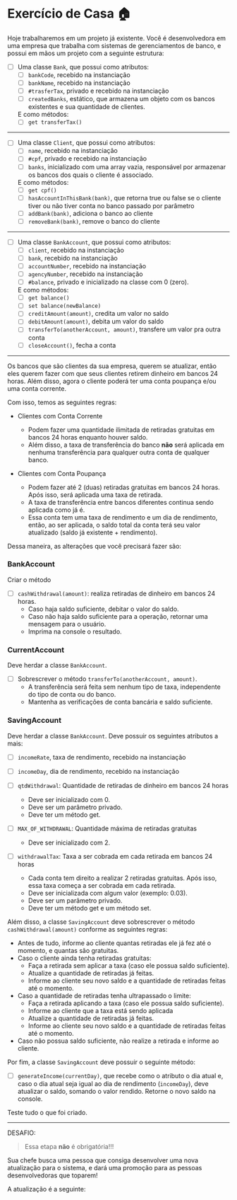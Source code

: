 # Exercício de Casa 🏠 

Hoje trabalharemos em um projeto já existente.
Você é desenvolvedora em uma empresa que trabalha com sistemas de gerenciamentos de banco, e possui em mãos um projeto com a seguinte estrutura:

- [ ] Uma classe `Bank`, que possui como atributos:
  - [ ] `bankCode`, recebido na instanciação
  - [ ] `bankName`, recebido na instanciação
  - [ ] `#trasferTax`, privado e recebido na instanciação
  - [ ] `createdBanks`, estático, que armazena um objeto com os bancos existentes e sua quantidade de clientes.
  
  E como métodos:
  - [ ] `get transferTax()`

---

- [ ] Uma classe `Client`, que possui como atributos:
  - [ ] `name`, recebido na instanciação
  - [ ] `#cpf`, privado e recebido na instanciação
  - [ ] `banks`, inicializado com uma array vazia, responsável por armazenar os bancos dos quais o cliente é associado.
  
  E como métodos:
  - [ ] `get cpf()`
  - [ ] `hasAccountInThisBank(bank)`, que retorna true ou false se o cliente tiver ou não tiver conta no banco passado por parâmetro
  - [ ] `addBank(bank)`, adiciona o banco ao cliente
  - [ ] `removeBank(bank)`, remove o banco do cliente

---

- [ ] Uma classe `BankAccount`, que possui como atributos:
  - [ ] `client`, recebido na instanciação
  - [ ] `bank`, recebido na instanciação
  - [ ] `accountNumber`, recebido na instanciação
  - [ ] `agencyNumber`, recebido na instanciação
  - [ ] `#balance`, privado e inicializado na classe com 0 (zero).
  
  E como métodos:
  - [ ] `get balance()`
  - [ ] `set balance(newBalance)`
  - [ ] `creditAmount(amount)`, credita um valor no saldo
  - [ ] `debitAmount(amount)`, debita um valor do saldo
  - [ ] `transferTo(anotherAccount, amount)`, transfere um valor pra outra conta
  - [ ] `closeAccount()`, fecha a conta

___

Os bancos que são clientes da sua empresa, querem se atualizar, então eles querem fazer com que seus clientes retirem dinheiro em bancos 24 horas.
Além disso, agora o cliente poderá ter uma conta poupança e/ou uma conta corrente.

Com isso, temos as seguintes regras:
- Clientes com Conta Corrente
  - Podem fazer uma quantidade ilimitada de retiradas gratuitas em bancos 24 horas enquanto houver saldo.
  - Além disso, a taxa de transferência do banco **não** será aplicada em nenhuma transferência para qualquer outra conta de qualquer banco.

- Clientes com Conta Poupança
  - Podem fazer até 2 (duas) retiradas gratuitas em bancos 24 horas. Após isso, será aplicada uma taxa de retirada.
  - A taxa de transferência entre bancos diferentes continua sendo aplicada como já é.
  - Essa conta tem uma taxa de rendimento e um dia de rendimento, então, ao ser aplicada, o saldo total da conta terá seu valor atualizado (saldo já existente + rendimento).

Dessa maneira, as alterações que você precisará fazer são:

### BankAccount
Criar o método
- [ ] `cashWithdrawal(amount)`: realiza retiradas de dinheiro em bancos 24 horas.
  - Caso haja saldo suficiente, debitar o valor do saldo.
  - Caso não haja saldo suficiente para a operação, retornar uma mensagem para o usuário.
  - Imprima na console o resultado.

### CurrentAccount
Deve herdar a classe `BankAccount`.
- [ ] Sobrescrever o método `transferTo(anotherAccount, amount)`.
  - A transferência será feita sem nenhum tipo de taxa, independente do tipo de conta ou do banco.
  - Mantenha as verificações de conta bancária e saldo suficiente.

### SavingAccount
Deve herdar a classe `BankAccount`.
Deve possuir os seguintes atributos a mais:
- [ ] `incomeRate`, taxa de rendimento, recebido na instanciação
- [ ] `incomeDay`, dia de rendimento, recebido na instanciação
- [ ] `qtdWithdrawal`: Quantidade de retiradas de dinheiro em bancos 24 horas
  - Deve ser inicializado com 0.
  - Deve ser um parâmetro privado.
  - Deve ter um método get.

- [ ] `MAX_OF_WITHDRAWAL`: Quantidade máxima de retiradas gratuitas
  - Deve ser inicializado com 2.

- [ ] `withdrawalTax`: Taxa a ser cobrada em cada retirada em bancos 24 horas
  - Cada conta tem direito a realizar 2 retiradas gratuitas. Após isso, essa taxa começa a ser cobrada em cada retirada.
  - Deve ser inicializada com algum valor (exemplo: 0.03).
  - Deve ser um parâmetro privado.
  - Deve ter um método get e um método set.

Além disso, a classe `SavingAccount` deve sobrescrever o método `cashWithdrawal(amount)` conforme as seguintes regras:
- Antes de tudo, informe ao cliente quantas retiradas ele já fez até o momento, e quantas são gratuitas.
- Caso o cliente ainda tenha retiradas gratuitas:
  - Faça a retirada sem aplicar a taxa (caso ele possua saldo suficiente).
  - Atualize a quantidade de retiradas já feitas.
  - Informe ao cliente seu novo saldo e a quantidade de retiradas feitas até o momento.
- Caso a quantidade de retiradas tenha ultrapassado o limite:
  - Faça a retirada aplicando a taxa (caso ele possua saldo suficiente).
  - Informe ao cliente que a taxa está sendo aplicada
  - Atualize a quantidade de retiradas já feitas.
  - Informe ao cliente seu novo saldo e a quantidade de retiradas feitas até o momento.
- Caso não possua saldo suficiente, não realize a retirada e informe ao cliente.

Por fim, a classe `SavingAccount` deve possuir o seguinte método:
- [ ] `generateIncome(currentDay)`, que recebe como o atributo o dia atual e, caso o dia atual seja igual ao dia de rendimento (`incomeDay`), deve atualizar o saldo, somando o valor rendido. Retorne o novo saldo na console.

Teste tudo o que foi criado.

___

DESAFIO:
> Essa etapa **não** é obrigatória!!!

Sua chefe busca uma pessoa que consiga desenvolver uma nova atualização para o sistema, e dará uma promoção para as pessoas desenvolvedoras que toparem!

A atualização é a seguinte:

